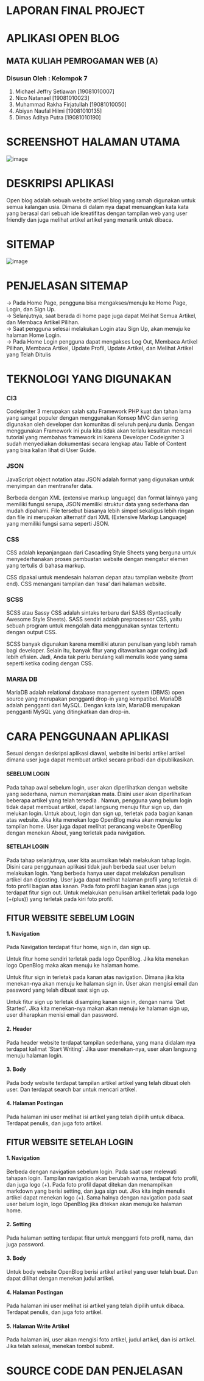 # LAPORAN FINAL PROJECT
# APLIKASI OPEN BLOG
## MATA KULIAH PEMROGAMAN WEB (A)

### Disusun Oleh : Kelompok 7
1. Michael Jeffry Setiawan [19081010007]
2. Nico Natanael [19081010023]
3. Muhammad Rakha Firjatullah [19081010050]
4. Abiyan Naufal Hilmi [19081010135]
5. Dimas Aditya Putra [19081010190]

# SCREENSHOT HALAMAN UTAMA
![image](https://user-images.githubusercontent.com/95847038/147682805-12affaf6-874a-4bc3-8842-a97e2504ebeb.png)

# DESKRIPSI APLIKASI
Open blog adalah sebuah website artikel blog yang ramah digunakan untuk semua kalangan usia. Dimana di dalam nya dapat menuangkan kata kata yang berasal dari sebuah ide kreatifitas dengan tampilan web yang user friendly dan juga melihat artikel artikel yang menarik untuk dibaca.

# SITEMAP
![image](https://user-images.githubusercontent.com/95756766/147681350-15870519-685b-40ce-bde1-a7d5daf7fa3d.png)

# PENJELASAN SITEMAP
-> Pada Home Page, pengguna bisa mengakses/menuju ke Home Page, Login, dan Sign Up.<br>
-> Selanjutnya, saat berada di home page juga dapat Melihat Semua Artikel, dan Membaca Artikel Pilihan.<br>
-> Saat pengguna selesai melakukan Login atau Sign Up, akan menuju ke halaman Home Login.<br>
-> Pada Home Login pengguna dapat mengakses Log Out, Membaca Artikel Pilihan, Membaca Artikel, Update Profil, Update Artikel, dan Melihat Artikel yang Telah Ditulis<br>

# TEKNOLOGI YANG DIGUNAKAN
### CI3
Codeigniter 3 merupakan salah satu Framework PHP kuat dan tahan lama yang sangat populer dengan menggunakan Konsep MVC dan sering digunakan oleh developer dan komunitas di seluruh penjuru dunia. Dengan menggunakan Framework ini pula kita tidak akan terlalu kesulitan mencari tutorial yang membahas framework ini karena Developer Codeigniter 3 sudah menyediakan dokumentasi secara lengkap atau Table of Content yang bisa kalian lihat di User Guide.

### JSON
JavaScript object notation atau JSON adalah format yang digunakan untuk menyimpan dan mentransfer data.

Berbeda dengan XML (extensive markup language) dan format lainnya yang memiliki fungsi serupa, JSON memiliki struktur data yang sederhana dan mudah dipahami. File tersebut biasanya lebih simpel sekaligus lebih ringan dan file ini merupakan alternatif dari XML (Extensive Markup Language) yang memiliki fungsi sama seperti JSON.

### CSS
CSS adalah kepanjangaan dari Cascading Style Sheets yang berguna untuk menyederhanakan proses pembuatan website dengan mengatur elemen yang tertulis di bahasa markup.

CSS dipakai untuk mendesain halaman depan atau tampilan website (front end). CSS menangani tampilan dan ‘rasa’ dari halaman website.

### SCSS
SCSS atau Sassy CSS adalah sintaks terbaru dari SASS (Syntactically Awesome Style Sheets). SASS sendiri adalah preprocessor CSS, yaitu sebuah program untuk mengolah data menggunakan syntax tertentu dengan output CSS.

SCSS banyak digunakan karena memiliki aturan penulisan yang lebih ramah bagi developer. Selain itu, banyak fitur yang ditawarkan agar coding jadi lebih efisien. Jadi, Anda tak perlu berulang kali menulis kode yang sama seperti ketika coding dengan CSS.

### MARIA DB
MariaDB adalah relational database management system (DBMS) open source yang merupakan pengganti drop-in yang kompatibel. MariaDB adalah pengganti dari MySQL. Dengan kata lain, MariaDB merupakan pengganti MySQL yang ditingkatkan dan drop-in.

# CARA PENGGUNAAN APLIKASI
Sesuai dengan deskripsi aplikasi diawal, website ini berisi artikel artikel dimana user juga dapat membuat artikel secara pribadi dan dipublikasikan. 

#### SEBELUM LOGIN
Pada tahap awal sebelum login, user akan diperlihatkan dengan website yang sederhana, namun memanjakan mata.
Disini user akan diperlihatkan beberapa artikel yang telah tersedia . Namun, pengguna yang belum login tidak dapat membuat artikel, dapat langsung menuju fitur sign up, dan melukan login.
Untuk about, login dan sign up, terletak pada bagian kanan atas website. Jika kita menekan logo OpenBlog maka akan menuju ke tampilan home. User juga dapat melihat perancang website OpenBlog dengan menekan About, yang terletak pada navigation.
#### SETELAH LOGIN
Pada tahap selanjutnya, user kita asumsikan telah melakukan tahap login. Disini cara penggunaan aplikasi tidak jauh berbeda saat user belum melakukan login. Yang berbeda hanya user dapat melakukan penulisan artikel dan diposting. User juga dapat melihat halaman profil yang terletak di foto profil bagian atas kanan. Pada foto profil bagian kanan atas juga terdapat fitur sign out. Untuk melakukan penulisan artikel terletak pada logo (+(plus)) yang terletak pada kiri foto profil.

## FITUR WEBSITE SEBELUM LOGIN

#### 1. Navigation
Pada Navigation terdapat fitur home, sign in, dan sign up.

Untuk fitur home sendiri terletak pada logo OpenBlog. Jika kita menekan logo OpenBlog maka akan menuju ke halaman home.

Untuk fitur sign in terletak pada kanan atas navigation. Dimana jika kita menekan-nya akan menuju ke halaman sign in. User akan mengisi email dan password yang telah dibuat saat sign up.

Untuk fitur sign up terletak disamping kanan sign in, dengan nama 'Get Started'. Jika kita menekan-nya makan akan menuju ke halaman sign up, user diharapkan menisi email dan password.

#### 2. Header
Pada header website terdapat tampilan sederhana, yang mana didalam nya terdapat kalimat 'Start Writing'. Jika user menekan-nya, user akan langsung menuju halaman login.

#### 3. Body
Pada body website terdapat tampilan artikel artikel yang telah dibuat oleh user. Dan terdapat search bar untuk mencari artikel.

#### 4. Halaman Postingan
Pada halaman ini user melihat isi artikel yang telah dipilih untuk dibaca. Terdapat penulis, dan juga foto artikel.

## FITUR WEBSITE SETELAH LOGIN
#### 1. Navigation
Berbeda dengan navigation sebelum login. Pada saat user melewati tahapan login. Tampilan navigation akan berubah warna, terdapat foto profil, dan juga logo (+).
Pada foto profil dapat ditekan dan menampilkan markdown yang berisi setting, dan juga sign out.
Jika kita ingin menulis artikel dapat menekan logo (+). Sama halnya dengan navigation pada saat user belum login, logo OpenBlog jika ditekan akan menuju ke halaman home.
#### 2. Setting
Pada halaman setting terdapat fitur untuk mengganti foto profil, nama, dan juga password.
#### 3. Body
Untuk body website OpenBlog berisi artikel artikel yang user telah buat. Dan dapat dilihat dengan menekan judul artikel.
#### 4. Halaman Postingan
Pada halaman ini user melihat isi artikel yang telah dipilih untuk dibaca. Terdapat penulis, dan juga foto artikel.
#### 5. Halaman Write Artikel
Pada halaman ini, user akan mengisi foto artikel, judul artikel, dan isi artikel. Jika telah selesai, menekan tombol submit.

# SOURCE CODE DAN PENJELASAN


